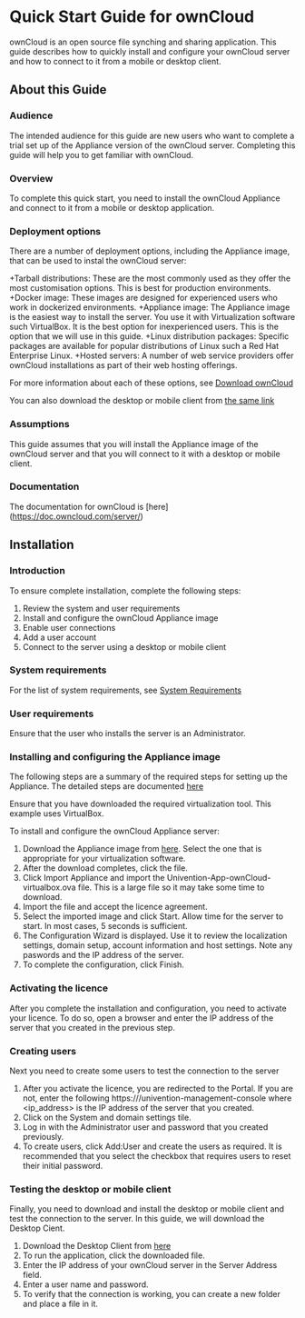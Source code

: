 # Quick Start Guide for ownCloud

ownCloud is an open source file synching and sharing application. This guide describes how to quickly install and configure your ownCloud server and how to connect to it from a mobile or desktop client. 

## About this Guide

### Audience

The intended audience for this guide are new users who want to complete a trial set up of the Appliance version of the ownCloud server. Completing this guide will help you to get familiar with ownCloud. 

### Overview

To complete this quick start, you need to install the ownCloud Appliance and connect to it from a mobile or desktop application. 

### Deployment options

There are a number of deployment options, including the Appliance image, that can be used to instal the ownCloud server:

+Tarball distributions: These are the most commonly used as they offer the most customisation options. This is best for production environments.
+Docker image: These images are designed for experienced users who work in dockerized environments.
+Appliance image: The Appliance image is the easiest way to install the server. You use it with Virtualization software such VirtualBox. It is the best option for inexperienced users. This is the option that we will use in this guide.
+Linux distribution packages: Specific packages are available for popular distributions of Linux such a Red Hat Enterprise Linux. 
+Hosted servers: A number of web service providers offer ownCloud installations as part of their web hosting offerings. 
 
For more information about each of these options, see [Download ownCloud](https://ownCloud.org/download/#ownCloud-server-tar-ball)

You can also download the desktop or mobile client from [the same link](https://ownCloud.org/download/#ownCloud-server-tar-ball)

### Assumptions

This guide assumes that you will install the Appliance image of the ownCloud server and that you will connect to it with a desktop or mobile client. 

### Documentation
The documentation for ownCloud is [here] (https://doc.owncloud.com/server/)

## Installation

### Introduction

To ensure complete installation, complete the following steps:

1. Review the system and user requirements
2. Install and configure the ownCloud Appliance image
3. Enable user connections
4. Add a user account
5. Connect to the server using a desktop or mobile client


### System requirements

For the list of system requirements, see [System Requirements](https://doc.ownCloud.com/server/admin_manual/installation/system_requirements.html) 

### User requirements

Ensure that the user who installs the server is an Administrator. 

### Installing and configuring the Appliance image

The following steps are a summary of the required steps for setting up the Appliance. The detailed steps are documented [here](https://doc.ownCloud.com/server/admin_manual/appliance/installation.html) 

Ensure that you have downloaded the required virtualization tool. This example uses VirtualBox.  

To install and configure the ownCloud Appliance server: 

1. Download the Appliance image from [here](https://ownCloud.org/download/#ownCloud-server-tar-ball). Select the one that is appropriate for your virtualization software. 
2. After the download completes, click the file.
3. Click Import Appliance and import the Univention-App-ownCloud-virtualbox.ova file. This is a large file so it may take some time to download. 
4. Import the file and accept the licence agreement. 
5. Select the imported image and click Start. Allow time for the server to start. In most cases, 5 seconds is sufficient. 
6. The Configuration Wizard is displayed. Use it to review the localization settings, domain setup, account information and host settings. Note any paswords and the IP address of the server. 
7. To complete the configuration, click Finish. 

### Activating the licence

After you complete the installation and configuration, you need to activate your licence. To do so, open a browser and enter the IP address of the server that you created in the previous step.

### Creating users

Next you need to create some users to test the connection to the server

1. After you activate the licence, you are redirected to the Portal. If you are not, enter the following https://<ip address>/univention-management-console where <ip_address> is the IP address of the server that you created.
2. Click on the System and domain settings tile. 
3. Log in with the Administrator user and password that you created previously. 
4. To create users, click Add:User and create the users as required. It is recommended that you select the checkbox that requires users to reset their initial password.

### Testing the desktop or mobile client

Finally, you need to download and install the desktop or mobile client and test the connection to the server. In this guide, we will download the Desktop Cient. 
1. Download the Desktop Client from [here](https://ownCloud.org/download/#ownCloud-server-tar-ball)
2. To run the application, click the downloaded file. 
3. Enter the IP address of your ownCloud server in the Server Address field. 
4. Enter a user name and password. 
5. To verify that the connection is working, you can create a new folder and place a file in it. 
